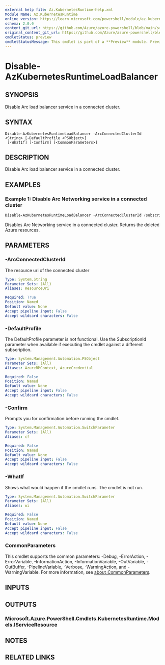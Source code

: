 ```yaml
---
external help file: Az.KubernetesRuntime-help.xml
Module Name: Az.KubernetesRuntime
online version: https://learn.microsoft.com/powershell/module/az.kubernetesruntime/disable-azkubernetesruntimeloadbalancer
schema: 2.0.0
content_git_url: https://github.com/Azure/azure-powershell/blob/main/src/KubernetesRuntime/KubernetesRuntime/help/Disable-AzKubernetesRuntimeLoadBalancer.md
original_content_git_url: https://github.com/Azure/azure-powershell/blob/main/src/KubernetesRuntime/KubernetesRuntime/help/Disable-AzKubernetesRuntimeLoadBalancer.md
cmdletStatus: preview
cmdletStatusMessage: This cmdlet is part of a **Preview** module. Preview versions aren't recommended for use in production environments. For more information, see https://aka.ms/azps-refstatus.
---
```


# Disable-AzKubernetesRuntimeLoadBalancer

## SYNOPSIS
Disable Arc load balancer service in a connected cluster.

## SYNTAX

```
Disable-AzKubernetesRuntimeLoadBalancer -ArcConnectedClusterId <String> [-DefaultProfile <PSObject>]
 [-WhatIf] [-Confirm] [<CommonParameters>]
```

## DESCRIPTION
Disable Arc load balancer service in a connected cluster.

## EXAMPLES

### Example 1: Disable Arc Networking service in a connected cluster
```powershell
Disable-AzKubernetesRuntimeLoadBalancer -ArcConnectedClusterId /subscriptions/00000000-1111-2222-3333-444444444444/resourceGroups/example/providers/Microsoft.Kubernetes/connectedClusters/cluster1
```

Disables Arc Networking service in a connected cluster.
Returns the deleted Azure resources.

## PARAMETERS

### -ArcConnectedClusterId
The resource uri of the connected cluster

```yaml
Type: System.String
Parameter Sets: (All)
Aliases: ResourceUri

Required: True
Position: Named
Default value: None
Accept pipeline input: False
Accept wildcard characters: False
```

### -DefaultProfile
The DefaultProfile parameter is not functional.
Use the SubscriptionId parameter when available if executing the cmdlet against a different subscription.

```yaml
Type: System.Management.Automation.PSObject
Parameter Sets: (All)
Aliases: AzureRMContext, AzureCredential

Required: False
Position: Named
Default value: None
Accept pipeline input: False
Accept wildcard characters: False
```

### -Confirm
Prompts you for confirmation before running the cmdlet.

```yaml
Type: System.Management.Automation.SwitchParameter
Parameter Sets: (All)
Aliases: cf

Required: False
Position: Named
Default value: None
Accept pipeline input: False
Accept wildcard characters: False
```

### -WhatIf
Shows what would happen if the cmdlet runs.
The cmdlet is not run.

```yaml
Type: System.Management.Automation.SwitchParameter
Parameter Sets: (All)
Aliases: wi

Required: False
Position: Named
Default value: None
Accept pipeline input: False
Accept wildcard characters: False
```

### CommonParameters
This cmdlet supports the common parameters: -Debug, -ErrorAction, -ErrorVariable, -InformationAction, -InformationVariable, -OutVariable, -OutBuffer, -PipelineVariable, -Verbose, -WarningAction, and -WarningVariable. For more information, see [about_CommonParameters](http://go.microsoft.com/fwlink/?LinkID=113216).

## INPUTS

## OUTPUTS

### Microsoft.Azure.PowerShell.Cmdlets.KubernetesRuntime.Models.IServiceResource

## NOTES

## RELATED LINKS
